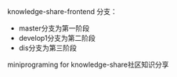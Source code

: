 knowledge-share-frontend 分支：

- master分支为第一阶段
- develop1分支为第二阶段
- dis分支为第三阶段

miniprograming for knowledge-share社区知识分享
